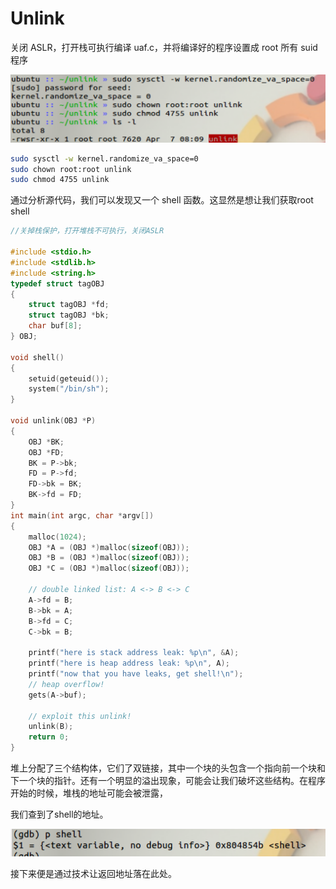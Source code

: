 # Unlink



关闭 ASLR，打开栈可执行编译 uaf.c，并将编译好的程序设置成 root 所有 suid 程序

![image-20220413192048763](unlinkpwn/image-20220413192048763.png)

```bash
sudo sysctl -w kernel.randomize_va_space=0
sudo chown root:root unlink
sudo chmod 4755 unlink
```

通过分析源代码，我们可以发现又一个 shell 函数。这显然是想让我们获取root shell

```c
//关掉栈保护，打开堆栈不可执行，关闭ASLR

#include <stdio.h>
#include <stdlib.h>
#include <string.h>
typedef struct tagOBJ
{
    struct tagOBJ *fd;
    struct tagOBJ *bk;
    char buf[8];
} OBJ;

void shell()
{
    setuid(geteuid());
    system("/bin/sh");
}

void unlink(OBJ *P)
{
    OBJ *BK;
    OBJ *FD;
    BK = P->bk;
    FD = P->fd;
    FD->bk = BK;
    BK->fd = FD;
}
int main(int argc, char *argv[])
{
    malloc(1024);
    OBJ *A = (OBJ *)malloc(sizeof(OBJ));
    OBJ *B = (OBJ *)malloc(sizeof(OBJ));
    OBJ *C = (OBJ *)malloc(sizeof(OBJ));

    // double linked list: A <-> B <-> C
    A->fd = B;
    B->bk = A;
    B->fd = C;
    C->bk = B;

    printf("here is stack address leak: %p\n", &A);
    printf("here is heap address leak: %p\n", A);
    printf("now that you have leaks, get shell!\n");
    // heap overflow!
    gets(A->buf);

    // exploit this unlink!
    unlink(B);
    return 0;
}

```

堆上分配了三个结构体，它们了双链接，其中一个块的头包含一个指向前一个块和下一个块的指针。还有一个明显的溢出现象，可能会让我们破坏这些结构。在程序开始的时候，堆栈的地址可能会被泄露，

我们查到了shell的地址。

![image-20220413194225324](unlinkpwn/image-20220413194225324.png)

接下来便是通过技术让返回地址落在此处。

